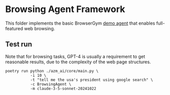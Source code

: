 # Browsing Agent Framework

This folder implements the basic BrowserGym [demo agent](https://github.com/ServiceNow/BrowserGym/tree/main/demo_agent) that enables full-featured web browsing.


## Test run

Note that for browsing tasks, GPT-4 is usually a requirement to get reasonable results, due to the complexity of the web page structures.

```
poetry run python ./azm_ai/core/main.py \
           -i 10 \
           -t "tell me the usa's president using google search" \
           -c BrowsingAgent \
           -m claude-3-5-sonnet-20241022
```
